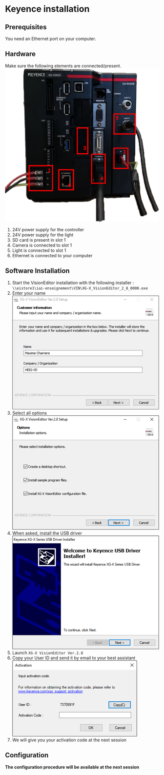 # Keyence installation

## Prerequisites

You need an Ethernet port on your computer.

## Hardware

Make sure the following elements are connected/present.    
![needed_controller_IO](img/controller.png)

1. 24V power supply for the controller
2. 24V power supply for the light
3. SD card is present in slot 1
4. Camera is connected to slot 1
5. Light is connected to slot 1
6. Ethernet is connected to your computer

## Software Installation

1. Start the VisionEditor installation with the following installer :  
`\\eistore1\iai-enseignement\VIN\XG-X_VisionEditor_2_8_0000.exe`
1. Enter your name  
![installer_customer_information](img/installer_customer_information.png)
1. Select all options  
![installer_options](img/installer_options.png)
1. When asked, install the USB driver  
![installer_usb_driver](img/installer_usb_driver.png)
1. Launch `XG-X VisionEditor Ver.2.8`
1. Copy your User ID and send it by email to your best assistant  
![installer_activation](img/installer_activation.png)
1. We will give you your activation code at the next session 

## Configuration

**The configuration procedure will be available at the next session**
